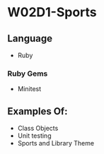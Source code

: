 # W02D1-Sports

## Language

- Ruby

### Ruby Gems

- Minitest

## Examples Of:

- Class Objects
- Unit testing
- Sports and Library Theme

